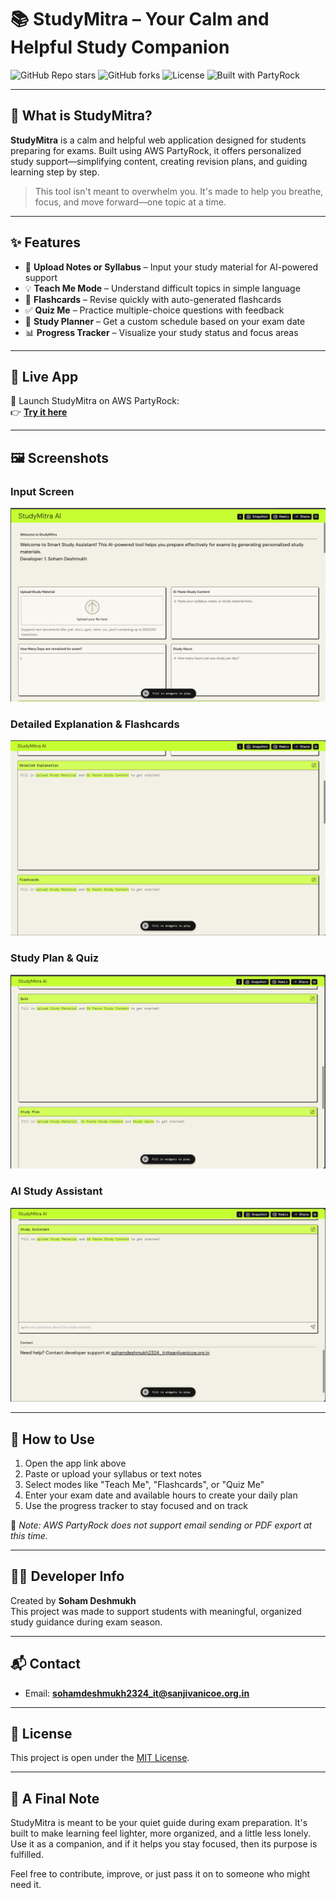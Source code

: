 # 📚 StudyMitra – Your Calm and Helpful Study Companion

![GitHub Repo stars](https://img.shields.io/github/stars/THE-S0HAM/studymitra?style=social)
![GitHub forks](https://img.shields.io/github/forks/THE-S0HAM/studymitra?style=social)
![License](https://img.shields.io/github/license/THE-S0HAM/studymitra)
![Built with PartyRock](https://img.shields.io/badge/Built%20With-AWS%20PartyRock-orange?logo=amazon-aws)

---

## 🌟 What is StudyMitra?

**StudyMitra** is a calm and helpful web application designed for students preparing for exams. Built using AWS PartyRock, it offers personalized study support—simplifying content, creating revision plans, and guiding learning step by step.

> This tool isn't meant to overwhelm you. It's made to help you breathe, focus, and move forward—one topic at a time.

---

## ✨ Features

- 📄 **Upload Notes or Syllabus** – Input your study material for AI-powered support  
- 💡 **Teach Me Mode** – Understand difficult topics in simple language  
- 🧾 **Flashcards** – Revise quickly with auto-generated flashcards  
- ✅ **Quiz Me** – Practice multiple-choice questions with feedback  
- 📅 **Study Planner** – Get a custom schedule based on your exam date  
- 📊 **Progress Tracker** – Visualize your study status and focus areas  

---

## 🔗 Live App

🎯 Launch StudyMitra on AWS PartyRock:  
👉 [**Try it here**](https://partyrock.aws/u/captain-soham/S0cWYw1Bb/StudyMitra-AI)

---

## 🖼️ Screenshots

### Input Screen
![Input Screen](assets/Screenshot_inputs.png)

### Detailed Explanation & Flashcards
![Explanation and Flashcards](assets/Screenshot_Explain_and_flashcard.png)

### Study Plan & Quiz
![Study Plan and Quiz](assets/Screenshot_quiz_and_Studyplan.png)

### AI Study Assistant
![Study Assistant](assets/Screenshot_StudyAssistant.png)

---

## 🚀 How to Use

1. Open the app link above
2. Paste or upload your syllabus or text notes
3. Select modes like "Teach Me", "Flashcards", or "Quiz Me"
4. Enter your exam date and available hours to create your daily plan
5. Use the progress tracker to stay focused and on track

📌 *Note: AWS PartyRock does not support email sending or PDF export at this time.*

---

## 👨‍💻 Developer Info

Created by **Soham Deshmukh**  
This project was made to support students with meaningful, organized study guidance during exam season.

---

## 📬 Contact

- Email: **sohamdeshmukh2324_it@sanjivanicoe.org.in**

---

## 📄 License

This project is open under the [MIT License](LICENSE).

---

## 🧭 A Final Note

StudyMitra is meant to be your quiet guide during exam preparation. It's built to make learning feel lighter, more organized, and a little less lonely. Use it as a companion, and if it helps you stay focused, then its purpose is fulfilled.

Feel free to contribute, improve, or just pass it on to someone who might need it.